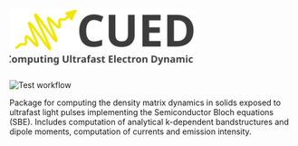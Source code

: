# <img alt="CUED" src="/cued/utility/logo.svg" height="100">
![Test workflow](https://github.com/ccmt-regensburg/CUED/actions/workflows/regression_test.yml/badge.svg)

Package for computing the density matrix dynamics in solids exposed to ultrafast light pulses implementing the Semiconductor Bloch equations (SBE). Includes computation of analytical k-dependent bandstructures and dipole moments, computation of currents and emission intensity. 
